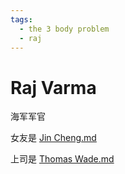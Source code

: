 ```yaml
---
tags:
  - the 3 body problem
  - raj
---
```

# Raj Varma

海军军官

女友是 [Jin Cheng.md](./Jin%20Cheng.md)

上司是 [Thomas Wade.md](./Thomas%20Wade.md)